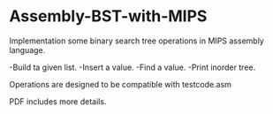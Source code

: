 # Assembly-BST-with-MIPS

Implementation some binary search tree operations in MIPS
assembly language.

 -Build ta given list.
 -Insert a value.
 -Find a value.
 -Print inorder tree.

Operations are designed to be compatible with testcode.asm 

PDF includes more details.
